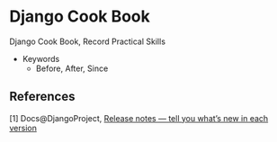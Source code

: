 # Django Cook Book

Django Cook Book, Record Practical Skills

* Keywords
  * Before, After, Since

## References

[1] Docs@DjangoProject, [Release notes — tell you what’s new in each version](https://docs.djangoproject.com/en/dev/releases/)

